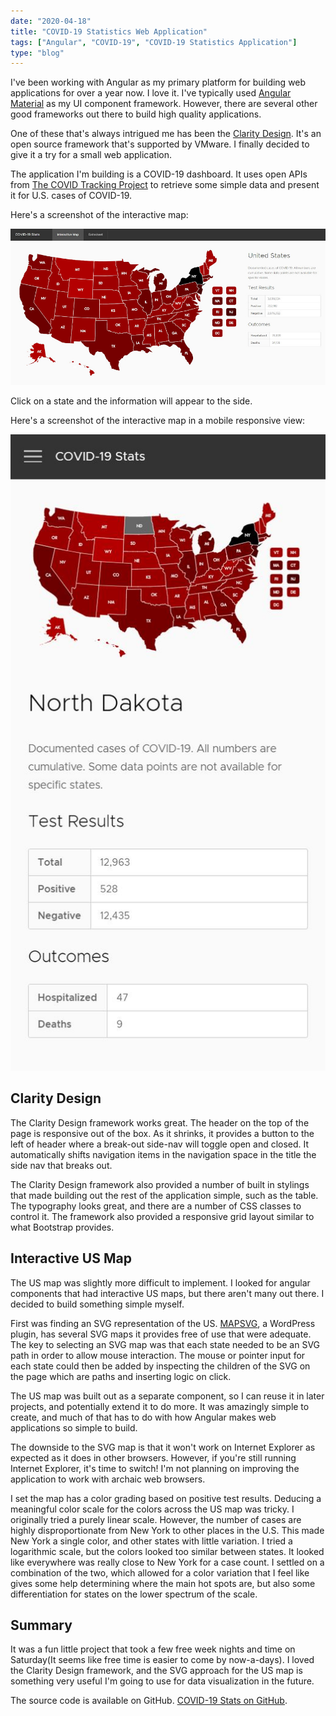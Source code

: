 ```yaml
---
date: "2020-04-18"
title: "COVID-19 Statistics Web Application"
tags: ["Angular", "COVID-19", "COVID-19 Statistics Application"]
type: "blog"
---
```


I've been working with Angular as my primary platform for building web applications for over a year now. I love it. I've typically used [Angular Material](https://material.angular.io/) as my UI component framework. However, there are several other good frameworks out there to build high quality applications.

One of these that's always intrigued me has been the [Clarity Design](https://clarity.design/). It's an open source framework that's supported by VMware. I finally decided to give it a try for a small web application.

The application I'm building is a COVID-19 dashboard. It uses open APIs from [The COVID Tracking Project](https://covidtracking.com/) to retrieve some simple data and present it for U.S. cases of COVID-19.

Here's a screenshot of the interactive map:

![COVID-19 Statistics](../images/covid-19-stats.jpg)

Click on a state and the information will appear to the side.

Here's a screenshot of the interactive map in a mobile responsive view:

![Covid-19 Statistics Responsive](../images/covid-19-stats-responsive.jpg)

## Clarity Design

The Clarity Design framework works great. The header on the top of the page is responsive out of the box. As it shrinks, it provides a button to the left of header where a break-out side-nav will toggle open and closed. It automatically shifts navigation items in the navigation space in the title the side nav that breaks out.

The Clarity Design framework also provided a number of built in stylings that made building out the rest of the application simple, such as the table. The typography looks great, and there are a number of CSS classes to control it. The framework also provided a responsive grid layout similar to what Bootstrap provides.

## Interactive US Map

The US map was slightly more difficult to implement. I looked for angular components that had interactive US maps, but there aren't many out there. I decided to build something simple myself.

First was finding an SVG representation of the US. [MAPSVG](https://mapsvg.com/maps), a WordPress plugin, has several SVG maps it provides free of use that were adequate. The key to selecting an SVG map was that each state needed to be an SVG path in order to allow mouse interaction. The mouse or pointer input for each state could then be added by inspecting the children of the SVG on the page which are paths and inserting logic on click.

The US map was built out as a separate component, so I can reuse it in later projects, and potentially extend it to do more. It was amazingly simple to create, and much of that has to do with how Angular makes web applications so simple to build.

The downside to the SVG map is that it won't work on Internet Explorer as expected as it does in other browsers. However, if you're still running Internet Explorer, it's time to switch! I'm not planning on improving the application to work with archaic web browsers.

I set the map has a color grading based on positive test results. Deducing a meaningful color scale for the colors across the US map was tricky. I originally tried a purely linear scale. However, the number of cases are highly disproportionate from New York to other places in the U.S. This made New York a single color, and other states with little variation. I tried a logarithmic scale, but the colors looked too similar between states. It looked like everywhere was really close to New York for a case count. I settled on a combination of the two, which allowed for a color variation that I feel like gives some help determining where the main hot spots are, but also some differentiation for states on the lower spectrum of the scale.

## Summary

It was a fun little project that took a few free week nights and time on Saturday(It seems like free time is easier to come by now-a-days). I loved the Clarity Design framework, and the SVG approach for the US map is something very useful I'm going to use for data visualization in the future.

The source code is available on GitHub. [COVID-19 Stats on GitHub](https://github.com/jerhon/covid-19-stats).
